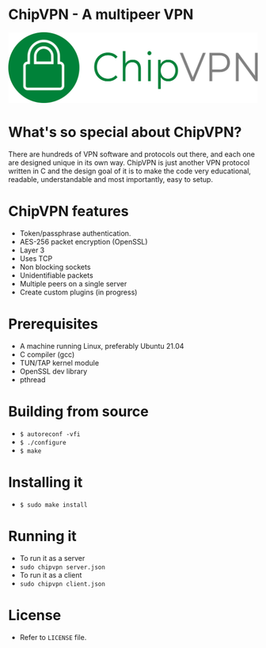 # ChipVPN - A multipeer VPN 
![logo](https://github.com/coldchip/chipvpn/raw/master/docs/chipvpn.png)

# What's so special about ChipVPN?
There are hundreds of VPN software and protocols out there, and each one are designed unique in its own way. ChipVPN is just another VPN protocol written in C and the design goal of it is to make the code very educational, readable, understandable and most importantly, easy to setup. 

# ChipVPN features
- Token/passphrase authentication. 
- AES-256 packet encryption (OpenSSL)
- Layer 3
- Uses TCP
- Non blocking sockets
- Unidentifiable packets
- Multiple peers on a single server
- Create custom plugins (in progress)

# Prerequisites
- A machine running Linux, preferably Ubuntu 21.04
- C compiler (gcc)
- TUN/TAP kernel module
- OpenSSL dev library
- pthread

# Building from source
- `$ autoreconf -vfi`
- `$ ./configure`
- `$ make`

# Installing it
- `$ sudo make install`

# Running it
- To run it as a server
- `sudo chipvpn server.json`
- To run it as a client
- `sudo chipvpn client.json`

# License
- Refer to `LICENSE` file. 